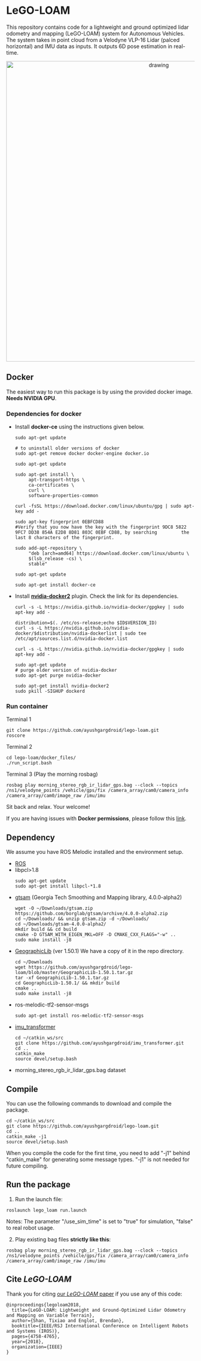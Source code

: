# LeGO-LOAM

This repository contains code for a lightweight and ground optimized lidar odometry and mapping (LeGO-LOAM) system for Autonomous Vehicles. The system takes in point cloud from a Velodyne VLP-16 Lidar (palced horizontal) and IMU data as inputs. It outputs 6D pose estimation in real-time. 

<p align='center'>
    <img src="/LeGO-LOAM/launch/demo.gif" alt="drawing" width="800"/>
</p>

## Docker
The easiest way to run this package is by using the provided docker image. **Needs NVIDIA GPU**.

  ### Dependencies for docker

  - Install **docker-ce** using the instructions given below.
    ```
    sudo apt-get update

    # to uninstall older versions of docker
    sudo apt-get remove docker docker-engine docker.io

    sudo apt-get update
	
    sudo apt-get install \
         apt-transport-https \
         ca-certificates \
         curl \
         software-properties-common
 	
    curl -fsSL https://download.docker.com/linux/ubuntu/gpg | sudo apt-key add -
 	
    sudo apt-key fingerprint 0EBFCD88
    #Verify that you now have the key with the fingerprint 9DC8 5822 9FC7 DD38 854A E2D8 8D81 803C 0EBF CD88, by searching 	  	   the last 8 characters of the fingerprint.
 	
    sudo add-apt-repository \
         "deb [arch=amd64] https://download.docker.com/linux/ubuntu \
         $(lsb_release -cs) \
         stable"
	
    sudo apt-get update
	
    sudo apt-get install docker-ce
    ```
  - Install [**nvidia-docker2**](https://github.com/nvidia/nvidia-docker/wiki/Installation-(version-2.0)) plugin. Check the link for its dependencies.
    ```
    curl -s -L https://nvidia.github.io/nvidia-docker/gpgkey | sudo apt-key add -

    distribution=$(. /etc/os-release;echo $ID$VERSION_ID)
    curl -s -L https://nvidia.github.io/nvidia-docker/$distribution/nvidia-dockerlist | sudo tee /etc/apt/sources.list.d/nvidia-docker.list

    curl -s -L https://nvidia.github.io/nvidia-docker/gpgkey | sudo apt-key add -

    sudo apt-get update
    # purge older version of nvidia-docker
    sudo apt-get purge nvidia-docker

    sudo apt-get install nvidia-docker2
    sudo pkill -SIGHUP dockerd
    ```
  ### Run container
  Terminal 1
  ```
  git clone https://github.com/ayushgargdroid/lego-loam.git
  roscore
  ```
  Terminal 2
  ```
  cd lego-loam/docker_files/
  ./run_script.bash
  ```
  Terminal 3 (Play the morning rosbag)
  ```
  rosbag play morning_stereo_rgb_ir_lidar_gps.bag --clock --topics /ns1/velodyne_points /vehicle/gps/fix /camera_array/cam0/camera_info /camera_array/cam0/image_raw /imu/imu
  ```
  Sit back and relax. Your welcome!

  If you are having issues with **Docker permissions**, please follow this [link](https://www.digitalocean.com/community/questions/how-to-fix-docker-got-permission-denied-while-trying-to-connect-to-the-docker-daemon-socket).

## Dependency

We assume you have ROS Melodic installed and the environment setup.

- [ROS](http://wiki.ros.org/ROS/Installation) 
- libpcl>1.8 
  ```
  sudo apt-get update
  sudo apt-get install libpcl-*1.8
  ```
- [gtsam](https://github.com/borglab/gtsam/releases) (Georgia Tech Smoothing and Mapping library, 4.0.0-alpha2)
  ```
  wget -O ~/Downloads/gtsam.zip https://github.com/borglab/gtsam/archive/4.0.0-alpha2.zip
  cd ~/Downloads/ && unzip gtsam.zip -d ~/Downloads/
  cd ~/Downloads/gtsam-4.0.0-alpha2/
  mkdir build && cd build
  cmake -D GTSAM_WITH_EIGEN_MKL=OFF -D CMAKE_CXX_FLAGS="-w" ..
  sudo make install -j8
  ```
- [GeographicLib](https://sourceforge.net/projects/geographiclib/files/distrib/) (ver 1.50.1) We have a copy of it in the repo directory.
  ```
  cd ~/Downloads
  wget https://github.com/ayushgargdroid/lego-loam/blob/master/GeographicLib-1.50.1.tar.gz
  tar -xf GeographicLib-1.50.1.tar.gz
  cd GeographicLib-1.50.1/ && mkdir build
  cmake ..
  sudo make install -j8
  ```
- ros-melodic-tf2-sensor-msgs
  ```
  sudo apt-get install ros-melodic-tf2-sensor-msgs
  ```
- [imu_transformer](https://github.com/ayushgargdroid/imu_transformer) 
  ```
  cd ~/catkin_ws/src
  git clone https://github.com/ayushgargdroid/imu_transformer.git
  cd ..
  catkin_make
  source devel/setup.bash
  ```
- morning_stereo_rgb_ir_lidar_gps.bag dataset

## Compile

You can use the following commands to download and compile the package.

```
cd ~/catkin_ws/src
git clone https://github.com/ayushgargdroid/lego-loam.git
cd ..
catkin_make -j1
source devel/setup.bash
```
When you compile the code for the first time, you need to add "-j1" behind "catkin_make" for generating some message types. "-j1" is not needed for future compiling.

## Run the package

1. Run the launch file:
```
roslaunch lego_loam run.launch
```
Notes: The parameter "/use_sim_time" is set to "true" for simulation, "false" to real robot usage.

2. Play existing bag files **strictly like this**: 
```
rosbag play morning_stereo_rgb_ir_lidar_gps.bag --clock --topics /ns1/velodyne_points /vehicle/gps/fix /camera_array/cam0/camera_info /camera_array/cam0/image_raw /imu/imu
```

## Cite *LeGO-LOAM*

Thank you for citing [our *LeGO-LOAM* paper](./Shan_Englot_IROS_2018_Preprint.pdf) if you use any of this code: 
```
@inproceedings{legoloam2018,
  title={LeGO-LOAM: Lightweight and Ground-Optimized Lidar Odometry and Mapping on Variable Terrain},
  author={Shan, Tixiao and Englot, Brendan},
  booktitle={IEEE/RSJ International Conference on Intelligent Robots and Systems (IROS)},
  pages={4758-4765},
  year={2018},
  organization={IEEE}
}
```